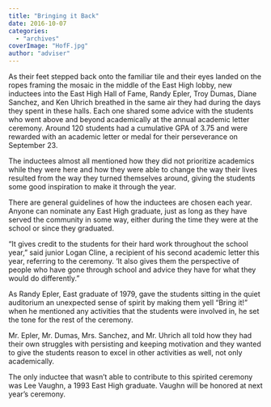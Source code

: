 ```yaml
---
title: "Bringing it Back"
date: 2016-10-07
categories: 
  - "archives"
coverImage: "HofF.jpg"
author: "adviser"
---
```


As their feet stepped back onto the familiar tile and their eyes landed on the ropes framing the mosaic in the middle of the East High lobby, new inductees into the East High Hall of Fame, Randy Epler, Troy Dumas, Diane Sanchez, and Ken Uhrich breathed in the same air they had during the days they spent in these halls. Each one shared some advice with the students who went above and beyond academically at the annual academic letter ceremony. Around 120 students had a cumulative GPA of 3.75 and were rewarded with an academic letter or medal for their perseverance on September 23.

The inductees almost all mentioned how they did not prioritize academics while they were here and how they were able to change the way their lives resulted from the way they turned themselves around, giving the students some good inspiration to make it through the year.

There are general guidelines of how the inductees are chosen each year. Anyone can nominate any East High graduate, just as long as they have served the community in some way, either during the time they were at the school or since they graduated.

“It gives credit to the students for their hard work throughout the school year,” said junior Logan Cline, a recipient of his second academic letter this year, referring to the ceremony. ‘It also gives them the perspective of people who have gone through school and advice they have for what they would do differently.”

As Randy Epler, East graduate of 1979, gave the students sitting in the quiet auditorium an unexpected sense of spirit by making them yell “Bring it!” when he mentioned any activities that the students were involved in, he set the tone for the rest of the ceremony.

Mr. Epler, Mr. Dumas, Mrs. Sanchez, and Mr. Uhrich all told how they had their own struggles with persisting and keeping motivation and they wanted to give the students reason to excel in other activities as well, not only academically.

The only inductee that wasn’t able to contribute to this spirited ceremony was Lee Vaughn, a 1993 East High graduate. Vaughn will be honored at next year’s ceremony.
